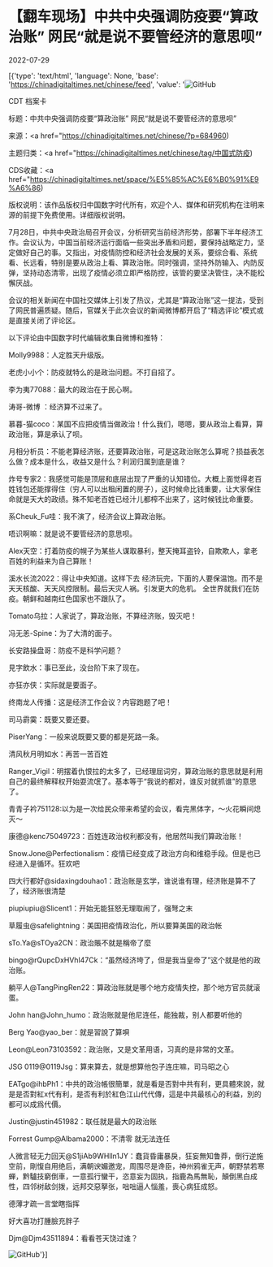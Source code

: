 # 【翻车现场】中共中央强调防疫要“算政治账” 网民“就是说不要管经济的意思呗”

2022-07-29

[{'type': 'text/html', 'language': None, 'base': 'https://chinadigitaltimes.net/chinese/feed', 'value': '![GitHub](https://chinadigitaltimes.net/chinese/files/2022/07/123923019_1234124-768x432.png)

CDT 档案卡

标题：中共中央强调防疫要“算政治账” 网民“就是说不要管经济的意思呗”

来源：<a href="https://chinadigitaltimes.net/chinese/?p=684960)

主题归类：<a href="https://chinadigitaltimes.net/chinese/tag/中国式防疫)

CDS收藏：<a href="https://chinadigitaltimes.net/space/%E5%85%AC%E6%B0%91%E9%A6%86)

版权说明：该作品版权归中国数字时代所有，欢迎个人、媒体和研究机构在注明来源的前提下免费使用。详细版权说明。





7月28日，中共中央政治局召开会议，分析研究当前经济形势，部署下半年经济工作。会议认为，中国当前经济运行面临一些突出矛盾和问题，要保持战略定力，坚定做好自己的事。又指出，对疫情防控和经济社会发展的关系，要综合看、系统看、长远看，特别是要从政治上看、算政治账。同时强调，坚持外防输入、内防反弹，坚持动态清零，出现了疫情必须立即严格防控，该管的要坚决管住，决不能松懈厌战。

会议的相关新闻在中国社交媒体上引发了热议，尤其是“算政治账”这一提法，受到了网民普遍质疑。随后，官媒关于此次会议的新闻微博都开启了“精选评论”模式或是直接关闭了评论区。

以下评论由中国数字时代编辑收集自微博和推特：



Molly9988：人定胜天升级版。

老虎小小个：防疫就特么的是政治问题。不打自招了。

李为夷77088：最大的政治在于民心啊。

涛哥-微博 ：经济算不过来了。

慕暮-猫coco：某国不应把疫情当做政治！什么我们，嗯嗯，要从政治上看算，算政治账，算是承认了呗。

月相分析员：不能老算经济账，还要算政治账，可是这政治账怎么算呢？损益表怎么做？成本是什么，收益又是什么？利润归属到底是谁？

炸号专家2：我感觉可能是顶层和底层出现了严重的认知错位。大概上面觉得老百姓钱包还能撑得住（穷人可以出租闲置的房子），这时候命比钱重要，让大家保住命就是天大的政绩。殊不知老百姓已经汁儿都榨不出来了，这时候钱比命重要。

系Cheuk_Fu哇：我不演了，经济会议上算政治账。

唔识啊嘛：就是说不要管经济的意思呗。

Alex天空：打着防疫的幌子为某些人谋取暴利，整天掩耳盗铃，自欺欺人，拿老百姓的利益来为自己算账！

溪水长流2022：得让中央知道。这样下去 经济玩完，下面的人要保温饱。而不是天天核酸、天天风控限制。最后天灾人祸。引发更大的危机。 全世界就我们在防疫。朝鲜和越南红色国家也不跟队了。

Tomato乌拉：人家说了，算政治账，不算经济账，毁灭吧！

冯无恙-Spine：为了大清的面子。

长安路操盘哥：防疫不是科学问题？

見字飲水：事已至此，没台阶下来了现在。

亦狂亦侠：实际就是要面子。

终南龙人传播：这是经济工作会议？内容跑题了吧！

司马霨霙：既要又要还要。

PiserYang：一般来说既要又要的都是死路一条。

清风秋月明如水：再苦一苦百姓

Ranger_Vigil：明摆着仇恨拉的太多了，已经理屈词穷，算政治账的意思就是利用自己的最终解释权开始耍流氓了。基本等于“我说的都对，谁反对就抓谁”的意思了。

青青子衿751128:以为是一次给民众带来希望的会议，看完黑体字，～火花瞬间熄灭～

康德@kenc75049723：百姓连政治权利都没有，他居然叫我们算政治账！

Snow.Jone@Perfectionalism：疫情已经变成了政治方向和维稳手段。但是也已经进入是循环。狂欢吧

四大行都好@sidaxingdouhao1：政治账是玄学，谁说谁有理，经济账是算不了了，经济账很清楚

piupiupiu@Slicent1：开始无能狂怒无理取闹了，强弩之末

草履虫@safelightning：美国把疫情政治化，所以要算美国的政治帐

sTo.Ya@sTOya2CN：政治賬不就是稱帝了麼

bingo@rQupcDxHVhl47Ck：“虽然经济垮了，但是我当皇帝了”这个就是他的政治账。

躺平人@TangPingRen22：算政治账就是哪个地方疫情失控，那个地方官员就滚蛋。

John han@John_humo：政治账就是他尼连任，能独裁，别人都要听他的

Berg Yao@yao_ber：就是習說了算唄

Leon@Leon73103592：政治账，又是文革用语，习真的是非常的文革。

JSG 0119@0119Jsg：算来算去，就是想算他包子连庄嘛，司马昭之心

EATgo@ihbPh1：中共的政治帳很簡單，就是看是否對中共有利，更具體來說，就是是否對紅x代有利，是否有利於紅色江山代代傳，這是中共最核心的利益，別的都可以成爲代價。

Justin@justin451982：联任就是最大的政治账

Forrest Gump@Albama2000：不清零 就无法连任

人微言轻无力回天@S1jiAb9WHlln1JY：蠢貨昏庸暴戾，狂妄無知鲁莽，倒行逆施空前，剛愎自用绝后，满朝谀媚邀宠，周围尽是谗臣，神州鸦雀无声，朝野禁若寒蝉，黔驢技窮倒車，一意孤行蠻干，恣意妄为固执，指鹿為馬無恥，顛倒黑白成性，四邻树敌剑拨，远邦交惡拏张，咄咄逼人惱羞，喪心病狂成怒。

德薄才疏一言堂瞎指挥

好大喜功打腫臉充胖子

Djm@Djm43511894：看看苍天饶过谁？



![GitHub](https://chinadigitaltimes.net/chinese/files/2022/07/FYzF7BQXwAAUc0S-228x300.jpeg)'}]